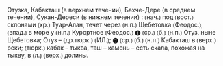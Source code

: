 ---
---

Отузка, Кабакташ (в верхнем течении), Бахче-Дере (в среднем течении), Сукан-Дереси (в нижнем течении)
: ⦅нач.⦆ под ⦅вост.⦆ склонами ⦅хр.⦆ Туар-Алан, течет через ⦅н.п.⦆ Щебетовка ⦅Феодос.⦆, ⦅впад.⦆ в море у ⦅н.п.⦆ Курортное ⦅Феодос.⦆ ❶ ⦅ср.⦆ ⦅б.⦆ ⦅н.п.⦆ Отуз, ныне Щебетовка; Отуз – ⦅др.тюрк.⦆ ⦅ИЛ.⦆; ❷ ⦅ср.⦆ ⦅б.⦆ ⦅н.п.⦆ Кабакташ в ⦅верх.⦆ реки; ⦅тюрк.⦆ кабак – тыква, таш – камень – есть скала, похожая на тыкву, в ⦅л.⦆ ⦅верх.⦆ долины.
